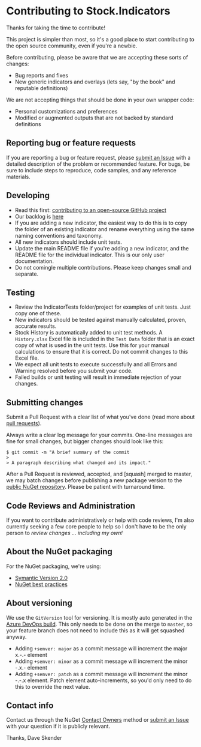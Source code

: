 # Contributing to Stock.Indicators

Thanks for taking the time to contribute!

This project is simpler than most, so it's a good place to start contributing to the open source community, even if you're a newbie.

Before contributing, please be aware that we are accepting these sorts of changes:

- Bug reports and fixes
- New generic indicators and overlays (lets say, "by the book" and reputable definitions)

We are not accepting things that should be done in your own wrapper code:

- Personal customizations and preferences
- Modified or augmented outputs that are not backed by standard definitions

## Reporting bug or feature requests

If you are reporting a bug or feature request, please [submit an Issue](https://github.com/DaveSkender/Stock.Indicators/issues) with a detailed description of the problem or recommended feature.  For bugs, be sure to include steps to reproduce, code samples, and any reference materials.

## Developing

- Read this first: [contributing to an open-source GitHub project](https://codeburst.io/a-step-by-step-guide-to-making-your-first-github-contribution-5302260a2940)
- Our backlog is [here](https://dev.azure.com/skender/Stock.Indicators/_boards/board/t/Stock.Indicators)
- If you are adding a new indicator, the easiest way to do this is to copy the folder of an existing indicator and rename everything using the same naming conventions and taxonomy.
- All new indicators should include unit tests.
- Update the main README file if you're adding a new indicator, and the README file for the individual indicator.  This is our only user documentation.
- Do not comingle multiple contributions.  Please keep changes small and separate.

## Testing

- Review the IndicatorTests folder/project for examples of unit tests.  Just copy one of these.
- New indicators should be tested against manually calculated, proven, accurate results.
- Stock History is automatically added to unit test methods.  A `History.xlsx` Excel file is included in the `Test Data` folder that is an exact copy of what is used in the unit tests.  Use this for your manual calculations to ensure that it is correct.  Do not commit changes to this Excel file.
- We expect all unit tests to execute successfully and all Errors and Warning resolved before you submit your code.
- Failed builds or unit testing will result in immediate rejection of your changes.

## Submitting changes

Submit a Pull Request with a clear list of what you've done (read more about [pull requests](http://help.github.com/pull-requests/)).

Always write a clear log message for your commits. One-line messages are fine for small changes, but bigger changes should look like this:

    $ git commit -m "A brief summary of the commit
    > 
    > A paragraph describing what changed and its impact."

After a Pull Request is reviewed, accepted, and [squash] merged to master, we may batch changes before publishing a new package version to the [public NuGet repository](https://www.nuget.org/packages/Skender.Stock.Indicators).  Please be patient with turnaround time.

## Code Reviews and Administration

If you want to contribute administratively or help with code reviews, I'm also currently seeking a few core people to help so I don't have to be the only person to *review changes ... including my own!*

## About the NuGet packaging

For the NuGet packaging, we're using:

- [Symantic Version 2.0](https://semver.org/)
- [NuGet best practices](https://docs.microsoft.com/en-us/dotnet/standard/library-guidance/nuget)

## About versioning

We use the `GitVersion` tool for versioning.  It is mostly auto generated in the [Azure DevOps build](https://dev.azure.com/skender/Stock.Indicators/_build?definitionId=18).  This only needs to be done on the merge to `master`, so your feature branch does not need to include this as it will get squashed anyway.

- Adding `+semver: major` as a commit message will increment the major x.-.- element
- Adding `+semver: minor` as a commit message will increment the minor -.x.- element
- Adding `+semver: patch` as a commit message will increment the minor -.-.x element.  Patch element auto-increments, so you'd only need to do this to override the next value.

## Contact info

Contact us through the NuGet [Contact Owners](https://www.nuget.org/packages/Skender.Stock.Indicators) method or [submit an Issue](https://github.com/DaveSkender/Stock.Indicators/issues) with your question if it is publicly relevant.

Thanks,
Dave Skender
